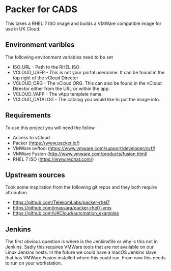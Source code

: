 # Packer for CADS

This takes a RHEL 7 ISO image and builds a VMWare compatible image for use in UK Cloud.

## Environment varibles

The following environment variables need to be set 

* ISO_URL - Path to the RHEL ISO
* VCLOUD_USER - This is not your portal username. It can be found in the top right of the vCloud Director
* VCLOUD_ORG - The vCloud ORG. This can also be found in the vCloud Director either from the URL or within the app.
* VCLOUD_VAPP - The vApp template name.
* VCLOUD_CATALOG - The catalog you would like to put the image into.


## Requirements

To use this project you will need the follow

* Access to vCloud
* Packer (https://www.packer.io/)
* VMWare ovftool (https://www.vmware.com/support/developer/ovf/)
* VMWare Fusion (http://www.vmware.com/products/fusion.html)
* RHEL 7 ISO (https://www.redhat.com/)


## Upstream sources

Took some inspiration from the following git repos and they both require attribution.

* https://github.com/TelekomLabs/packer-rhel7
* https://github.com/jmassara/packer-rhel7-vms
* https://github.com/UKCloud/automation_examples


## Jenkins

The first obvious question is where is the Jenkinsfile or why is this not in Jenkins. Sadly this requires VMWare tools that are not available on our Linux Jenkins hosts. In the future we could have a macOS Jenkins slave that has VMWare Fusion installed where this could run. From now this needs to run on your workstation.
